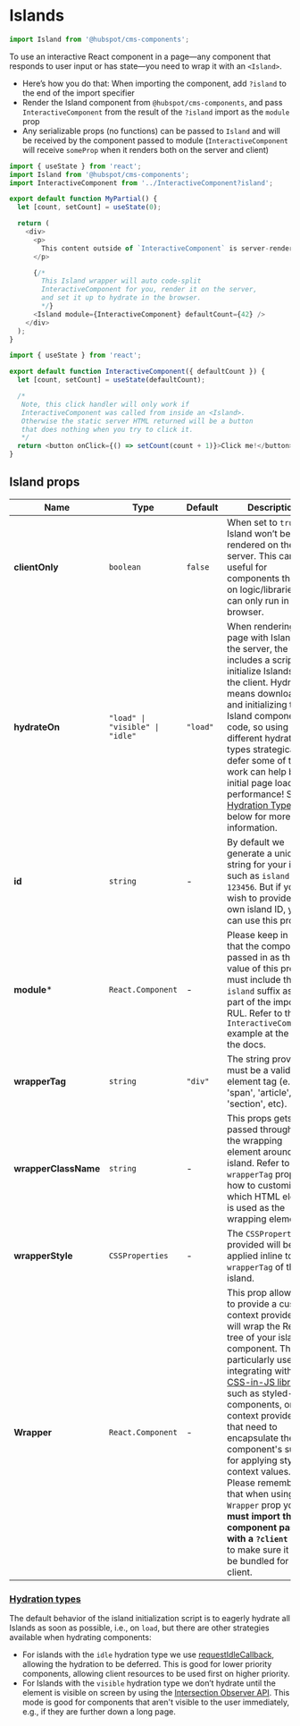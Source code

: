# Islands

```js
import Island from '@hubspot/cms-components';
```

To use an interactive React component in a page—any component that responds to user input or has state—you need to wrap it with an `<Island>`.

- Here’s how you do that: When importing the component, add `?island` to the end of the import specifier
- Render the Island component from `@hubspot/cms-components`, and pass `InteractiveComponent` from the result of the `?island` import as the `module` prop
- Any serializable props (no functions) can be passed to `Island` and will be received by the component passed to module (`InteractiveComponent` will receive `someProp` when it renders both on the server and client)

```javascript
import { useState } from 'react';
import Island from '@hubspot/cms-components';
import InteractiveComponent from '../InteractiveComponent?island';

export default function MyPartial() {
  let [count, setCount] = useState(0);

  return (
    <div>
      <p>
        This content outside of `InteractiveComponent` is server-rendered only
      </p>

      {/*
        This Island wrapper will auto code-split
        InteractiveComponent for you, render it on the server,
        and set it up to hydrate in the browser.
        */}
      <Island module={InteractiveComponent} defaultCount={42} />
    </div>
  );
}
```

```javascript
import { useState } from 'react';

export default function InteractiveComponent({ defaultCount }) {
  let [count, setCount] = useState(defaultCount);

  /*
   Note, this click handler will only work if
   InteractiveComponent was called from inside an <Island>.
   Otherwise the static server HTML returned will be a button
   that does nothing when you try to click it.
   */
  return <button onClick={() => setCount(count + 1)}>Click me!</button>;
}
```

## Island props

Name | Type | Default | Description
-- | -- | -- | --
<span>**clientOnly**</span> | `boolean` | `false` | When set to `true` the Island won’t be rendered on the server. This can be useful for components that rely on logic/libraries that can only run in the browser.
<span>**hydrateOn**</span> | `"load" \| "visible" \| "idle"` | `"load"` | When rendering a page with Islands on the server, the output includes a script to initialize Islands on the client. Hydrating means downloading and initializing the Island component code, so using these different hydration types strategically to defer some of that work can help boost initial page load performance! See [Hydration Types](#hydration-types) below for more information.
<span>**id**</span> | `string` | - | By default we generate a unique ID string for your island such as `island-123456`. But if you wish to provide your own island ID, you can use this prop.
<span>**module***</span> | `React.Component` | - | Please keep in mind that the component passed in as the value of this prop must include the `?island` suffix as a part of the import RUL. Refer to the `InteractiveComponent` example at the top of the docs.
<span>**wrapperTag**</span> | `string `| `"div"` | The string provided must be a valid HTML element tag (e.g. 'span', 'article', 'section', etc).
<span>**wrapperClassName**</span> | `string` | - | This props gets passed through to the wrapping element around the island. Refer to the `wrapperTag` prop for how to customize which HTML element is used as the wrapping element.
<span>**wrapperStyle**</span> | `CSSProperties` | - | The `CSSProperties` provided will be applied inline to the `wrapperTag` of the island.
<span>**Wrapper**</span> | `React.Component` | - | This prop allows you to provide a custom context provider that will wrap the React tree of your island component. This is particularly useful for integrating with [CSS-in-JS libraries](https://github.hubspot.com/cms-react/reference/styling.html#styled-components), such as styled-components, or other context providers that need to encapsulate the component's subtree for applying styles or context values. Please remember that when using the `Wrapper` prop you **must import the component passed with a `?client` suffix** to make sure it can be bundled for the client.

### [Hydration types](#hydration-types)
The default behavior of the island initialization script is to eagerly hydrate all Islands as soon as possible, i.e., on `load`, but there are other strategies available when hydrating components:
- For islands with the `idle` hydration type we use [requestIdleCallback](https://developer.mozilla.org/en-US/docs/Web/API/Window/requestIdleCallback), allowing the hydration to be deferred. This is good for lower priority components, allowing client resources to be used first on higher priority.
- For Islands with the `visible` hydration type we don’t hydrate until the element is visible on screen by using the [Intersection Observer API](https://developer.mozilla.org/en-US/docs/Web/API/Intersection_Observer_API). This mode is good for components that aren't visible to the user immediately, e.g., if they are further down a long page.
